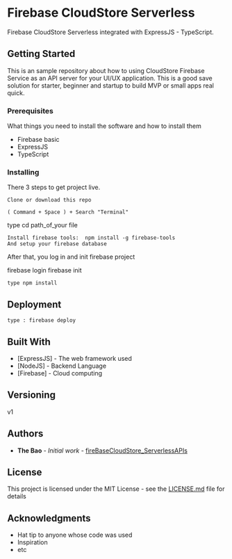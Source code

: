# Firebase CloudStore Serverless 

Firebase CloudStore Serverless integrated with ExpressJS - TypeScript.

## Getting Started

This is an sample repository about how to using CloudStore Firebase Service as an API server for your UI/UX application. 
This is a good save solution for starter, beginner and startup to build MVP or small apps real quick.
### Prerequisites

What things you need to install the software and how to install them

+ Firebase basic
+ ExpressJS 
+ TypeScript

### Installing

There 3 steps to get project live.

```
Clone or download this repo
```
```
( Command + Space ) + Search "Terminal"
```
type cd path_of_your file

```
Install firebase tools:  npm install -g firebase-tools
And setup your firebase database

```
After that, you log in and init firebase project

firebase login
firebase init

```
type npm install
```



## Deployment
```
type : firebase deploy
```


## Built With

* [ExpressJS] - The web framework used
* [NodeJS] - Backend Language
* [Firebase] - Cloud computing



## Versioning

v1

## Authors

* **The Bao** - *Initial work* - [fireBaseCloudStore_ServerlessAPIs](https://github.com/methebao/fireBaseCloudStore_ServerlessAPIs.git)

## License

This project is licensed under the MIT License - see the [LICENSE.md](LICENSE.md) file for details

## Acknowledgments

* Hat tip to anyone whose code was used
* Inspiration
* etc

